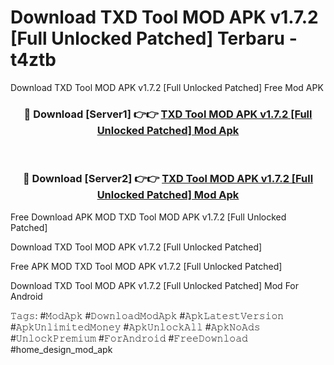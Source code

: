 # Download TXD Tool MOD APK v1.7.2 [Full Unlocked Patched] Terbaru - t4ztb
Download TXD Tool MOD APK v1.7.2 [Full Unlocked Patched] Free Mod APK

<div align="center">
<h3>🔴 Download [Server1] 👉👉 <a href="https://apk-comot.site?title=TXD_Tool_MOD_APK_v1.7.2_[Full_Unlocked_Patched]">TXD Tool MOD APK v1.7.2 [Full Unlocked Patched] Mod Apk</a></h3><br>

<h3>🔴 Download [Server2] 👉👉 <a href="https://apk-comot.site?title=TXD_Tool_MOD_APK_v1.7.2_[Full_Unlocked_Patched]">TXD Tool MOD APK v1.7.2 [Full Unlocked Patched] Mod Apk</a></h3>
</div>


Free Download APK MOD TXD Tool MOD APK v1.7.2 [Full Unlocked Patched]

Download TXD Tool MOD APK v1.7.2 [Full Unlocked Patched] 

Free APK MOD TXD Tool MOD APK v1.7.2 [Full Unlocked Patched] 

Download TXD Tool MOD APK v1.7.2 [Full Unlocked Patched] Mod For Android

𝚃𝚊𝚐𝚜: #𝙼𝚘𝚍𝙰𝚙𝚔 #𝙳𝚘𝚠𝚗𝚕𝚘𝚊𝚍𝙼𝚘𝚍𝙰𝚙𝚔 #𝙰𝚙𝚔𝙻𝚊𝚝𝚎𝚜𝚝𝚅𝚎𝚛𝚜𝚒𝚘𝚗 #𝙰𝚙𝚔𝚄𝚗𝚕𝚒𝚖𝚒𝚝𝚎𝚍𝙼𝚘𝚗𝚎𝚢 #𝙰𝚙𝚔𝚄𝚗𝚕𝚘𝚌𝚔𝙰𝚕𝚕 #𝙰𝚙𝚔𝙽𝚘𝙰𝚍𝚜 #𝚄𝚗𝚕𝚘𝚌𝚔𝙿𝚛𝚎𝚖𝚒𝚞𝚖 #𝙵𝚘𝚛𝙰𝚗𝚍𝚛𝚘𝚒𝚍 #𝙵𝚛𝚎𝚎𝙳𝚘𝚠𝚗𝚕𝚘𝚊𝚍 #home_design_mod_apk